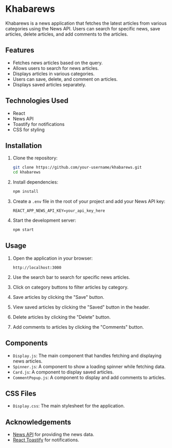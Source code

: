 # Khabarews

Khabarews is a news application that fetches the latest articles from various categories using the News API. Users can search for specific news, save articles, delete articles, and add comments to the articles.

## Features

- Fetches news articles based on the query.
- Allows users to search for news articles.
- Displays articles in various categories.
- Users can save, delete, and comment on articles.
- Displays saved articles separately.

## Technologies Used

- React
- News API
- Toastify for notifications
- CSS for styling

## Installation

1. Clone the repository:

    ```bash
    git clone https://github.com/your-username/khabarews.git
    cd khabarews
    ```

2. Install dependencies:

    ```bash
    npm install
    ```

3. Create a `.env` file in the root of your project and add your News API key:

    ```env
    REACT_APP_NEWS_API_KEY=your_api_key_here
    ```

4. Start the development server:

    ```bash
    npm start
    ```

## Usage

1. Open the application in your browser:

    ```
    http://localhost:3000
    ```

2. Use the search bar to search for specific news articles.
3. Click on category buttons to filter articles by category.
4. Save articles by clicking the "Save" button.
5. View saved articles by clicking the "Saved" button in the header.
6. Delete articles by clicking the "Delete" button.
7. Add comments to articles by clicking the "Comments" button.

## Components

- `Display.js`: The main component that handles fetching and displaying news articles.
- `Spinner.js`: A component to show a loading spinner while fetching data.
- `Card.js`: A component to display saved articles.
- `CommentPopup.js`: A component to display and add comments to articles.

## CSS Files

- `Display.css`: The main stylesheet for the application.

## Acknowledgements

- [News API](https://newsapi.org/) for providing the news data.
- [React Toastify](https://github.com/fkhadra/react-toastify) for notifications.
